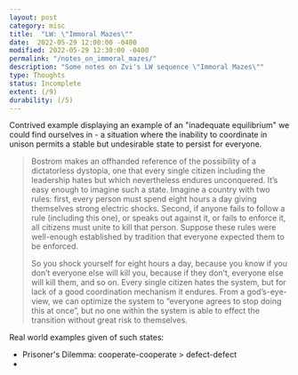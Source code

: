 ```yaml
---
layout: post
category: misc
title:  "LW: \"Immoral Mazes\""
date:  2022-05-29 12:00:00 -0400
modified: 2022-05-29 12:30:00 -0400
permalink: "/notes_on_immoral_mazes/"
description: "Some notes on Zvi's LW sequence \"Immoral Mazes\""
type: Thoughts
status: Incomplete
extent: (/9)
durability: (/5)
---
```


Contrived example displaying an example of an "inadequate equilibrium" we could find ourselves in - a situation where the inability to coordinate in unison permits a stable but undesirable state to persist for everyone. 

> Bostrom makes an offhanded reference of the possibility of a dictatorless dystopia, one that every single citizen including the leadership hates but which nevertheless endures unconquered. It’s easy enough to imagine such a state. Imagine a country with two rules: first, every person must spend eight hours a day giving themselves strong electric shocks. Second, if anyone fails to follow a rule (including this one), or speaks out against it, or fails to enforce it, all citizens must unite to kill that person. Suppose these rules were well-enough established by tradition that everyone expected them to be enforced.
> 
> So you shock yourself for eight hours a day, because you know if you don’t everyone else will kill you, because if they don’t, everyone else will kill them, and so on. Every single citizen hates the system, but for lack of a good coordination mechanism it endures. From a god’s-eye-view, we can optimize the system to “everyone agrees to stop doing this at once”, but no one within the system is able to effect the transition without great risk to themselves.

Real world examples given of such states:
- Prisoner's Dilemma: cooperate-cooperate > defect-defect
- 